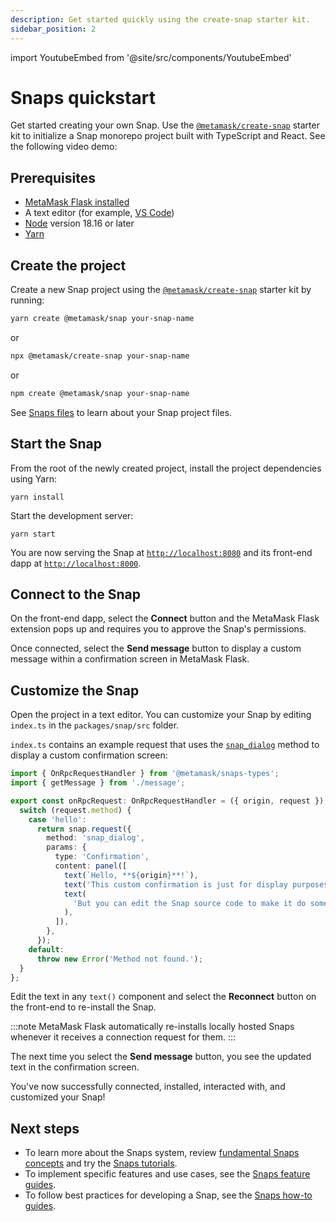 ```yaml
---
description: Get started quickly using the create-snap starter kit.
sidebar_position: 2
---
```


import YoutubeEmbed from '@site/src/components/YoutubeEmbed'

# Snaps quickstart

Get started creating your own Snap.
Use the [`@metamask/create-snap`](https://github.com/MetaMask/snaps/tree/main/packages/create-snap)
starter kit to initialize a Snap monorepo project built with TypeScript and React.
See the following video demo:

<YoutubeEmbed url="https://www.youtube.com/embed/qZRAryYwgdg?si=CeImIULgH3iD-FF0" />

## Prerequisites

- [MetaMask Flask installed](install-flask.md)
- A text editor (for example, [VS Code](https://code.visualstudio.com/))
- [Node](https://docs.npmjs.com/downloading-and-installing-node-js-and-npm) version 18.16 or later
- [Yarn](https://yarnpkg.com/)

## Create the project

Create a new Snap project using the [`@metamask/create-snap`](https://github.com/MetaMask/snaps/tree/main/packages/create-snap)
starter kit by running:

```bash
yarn create @metamask/snap your-snap-name
```

or

```bash
npx @metamask/create-snap your-snap-name
```

or

```bash
npm create @metamask/snap your-snap-name
```

See [Snaps files](../learn/about-snaps/files.md) to learn about your Snap project files.

## Start the Snap

From the root of the newly created project, install the project dependencies using Yarn:

```shell
yarn install
```

Start the development server:

```shell
yarn start
```

You are now serving the Snap at [`http://localhost:8080`](http://localhost:8080/) and its front-end dapp at [`http://localhost:8000`](http://localhost:8000/).

## Connect to the Snap

On the front-end dapp, select the **Connect** button and the MetaMask Flask extension pops up and
requires you to approve the Snap's permissions.

Once connected, select the **Send message** button to display a custom message within a confirmation
screen in MetaMask Flask.

## Customize the Snap

Open the project in a text editor.
You can customize your Snap by editing `index.ts` in the `packages/snap/src` folder.

`index.ts` contains an example request that uses the
[`snap_dialog`](../reference/snaps-api.md#snapdialog) method to display a custom confirmation screen:

```ts
import { OnRpcRequestHandler } from '@metamask/snaps-types';
import { getMessage } from './message';

export const onRpcRequest: OnRpcRequestHandler = ({ origin, request }) => {
  switch (request.method) {
    case 'hello':
      return snap.request({
        method: 'snap_dialog',
        params: {
          type: 'Confirmation',
          content: panel([
            text(`Hello, **${origin}**!`),
            text('This custom confirmation is just for display purposes.'),
            text(
              'But you can edit the Snap source code to make it do something, if you want to!',
            ),
          ]),
        },
      });
    default:
      throw new Error('Method not found.');
  }
};
```

Edit the text in any `text()` component and select the **Reconnect** button
on the front-end to re-install the Snap.

:::note
MetaMask Flask automatically re-installs locally hosted Snaps whenever it receives a connection request
for them.
:::

The next time you select the **Send message** button, you see the updated text in the confirmation screen.

You've now successfully connected, installed, interacted with, and customized your Snap!

## Next steps

- To learn more about the Snaps system, review [fundamental Snaps concepts](/snaps/learn/about-snaps)
  and try the [Snaps tutorials](/snaps/learn/tutorials).
- To implement specific features and use cases, see the [Snaps feature guides](/snaps/features).
- To follow best practices for developing a Snap, see the [Snaps how-to guides](/snaps/how-to).
